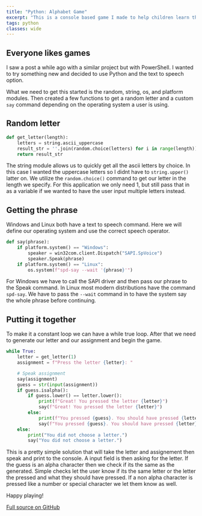 ```yaml
---
title: "Python: Alphabet Game"
excerpt: "This is a console based game I made to help children learn their alphabet and typing."
tags: python
classes: wide
---
```


## Everyone likes games

I saw a post a while ago with a similar project but with PowerShell. I wanted to try something new and decided to use Python and the text to speech option.

<!--more-->

What we need to get this started is the random, string, os, and platform modules. Then created a few functions to get a random letter and a custom ```say``` command depending on the operating system a user is using.

## Random letter

```python
def get_letter(length):
    letters = string.ascii_uppercase
    result_str = ''.join(random.choice(letters) for i in range(length))
    return result_str
```

The string module allows us to quickly get all the ascii letters by choice. In this case I wanted the uppercase letters so I didnt have to ```string.upper()``` latter on. We utilize the ```random.choice()``` command to get our letter in the length we specify. For this application we only need 1, but still pass that in as a variable if we wanted to have the user input multiple letters instead.

## Getting the phrase

Windows and Linux both have a text to speech command. Here we will define our operating system and use the correct speech operator.

```python
def say(phrase):
    if platform.system() == "Windows":
        speaker = win32com.client.Dispatch("SAPI.SpVoice")
        speaker.Speak(phrase)
    if platform.system() == "Linux":
        os.system(f"spd-say --wait '{phrase}'")
```

For Windows we have to call the SAPI driver and then pass our phrase to the Speak command. In Linux most modern distributions have the command ```spd-say```. We have to pass the ```--wait``` command in to have the system say the whole phrase before continuing.

## Putting it together

To make it a constant loop we can have a while true loop. After that we need to generate our letter and our assignment and begin the game.

```python
while True:
    letter = get_letter(1)
    assignment = f"Press the letter {letter}: "

    # Speak assignment
    say(assignment)
    guess = str(input(assignment))
    if guess.isalpha():
        if guess.lower() == letter.lower():
            print(f"Great! You pressed the letter {letter}")
            say(f"Great! You pressed the letter {letter}")
        else:
            print(f"You pressed {guess}. You should have pressed {letter}")
            say(f"You pressed {guess}. You should have pressed {letter}")
    else:
        print("You did not choose a letter.")
        say("You did not choose a letter.")
```

This is a pretty simple solution that will take the letter and assignement then speak and print to the console. A input field is then asking for the letter. If the guess is an alpha character then we check if its the same as the generated. Simple checks let the user know if its the same letter or the letter the pressed and what they should have pressed. If a non alpha character is pressed like a number or special character we let them know as well.

Happy playing!

[Full source on GitHub](https://github.com/cjerrington/UsefulScripts/blob/master/Python/alphagame.py)

